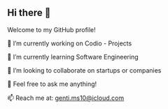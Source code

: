 ## Hi there 👋

Welcome to my GitHub profile!

🔭 I’m currently working on Codio - Projects

🌱 I’m currently learning Software Engineering

👯 I’m looking to collaborate on startups or companies 

💬 Feel free to ask me anything!

📫 Reach me at: genti.ms10@icloud.com
